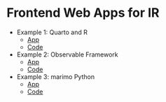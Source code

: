 # Frontend Web Apps for IR

- Example 1: Quarto and R
    - [App](https://alexmcclung.github.io/frontend-web-apps-IR/quarto/)
    - [Code](#)
- Example 2: Observable Framework
    - [App](https://alexmcclung.github.io/frontend-web-apps-IR/quarto/)
    - [Code](#)
- Example 3: marimo Python
    - [App](https://alexmcclung.github.io/frontend-web-apps-IR/quarto/)
    - [Code](#)
